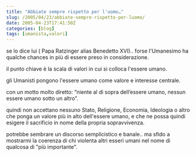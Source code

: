 ```yaml
---
title: "Abbiate sempre rispetto per l'uomo…"
slug: /2005/04/23/abbiate-sempre-rispetto-per-luomo/
date: 2005-04-23T17:41:50Z
categories: [blog]
tags: [umanista,valori]
---
```


se lo dice lui ( Papa Ratzinger alias Benedetto XVI).. forse l'Umanesimo ha qualche chances in più di essere preso in considerazione.

il punto chiave è la scala di valori in cui si colloca l'essere umano.

gli Umanisti pongono l'essere umano come valore e interesse centrale.

con un motto molto diretto: “niente al di sopra dell’essere umano, nessun essere umano sotto un altro”.

quindi non accettano nessuno Stato, Religione, Economia, Ideologia o altro che ponga un valore più in alto dell'essere umano, e che ne possa quindi esigere il sacrificio in nome della propria sopravvivenza.

potrebbe sembrare un discorso semplicistico e banale.. ma sfido a mostrarmi la coerenza di chi violenta altri esseri umani nel nome di qualcosa di "più importante".